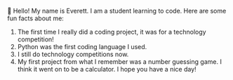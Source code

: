 👋 Hello! My name is Everett.
I am a student learning to code.
Here are some fun facts about me:
1. The first time I really did a coding project, it was for a technology competition!
2. Python was the first coding language I used.
3. I still do technology competitions now.
4. My first project from what I remember was a number guessing game. I think it went on to be a calculator.
I hope you have a nice day!
